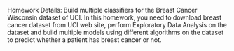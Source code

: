 Homework Details:
Build multiple classifiers for the Breast Cancer Wisconsin dataset of UCI.
In this homework, you need to download breast cancer dataset from UCI web site, perform
Exploratory Data Analysis on the dataset and build multiple models using different
algorithms on the dataset to predict whether a patient has breast cancer or not.